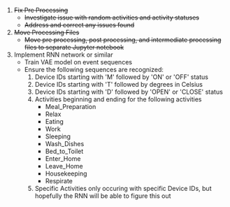 1. ~~Fix Pre Processing~~
   - ~~Investigate issue with random activities and activity statuses~~
   - ~~Address and correct any issues found~~
2. ~~Move Processing Files~~
   - ~~Move pre processing, post processing, and intermediate processing files to separate Jupyter notebook~~
3. Implement RNN network or similar
   - Train VAE model on event sequences
   - Ensure the following sequences are recognized:
     1. Device IDs starting with 'M' followed by 'ON' or 'OFF' status
     2. Device IDs starting with 'T' followed by degrees in Celsius
     3. Device IDs starting with 'D' followed by 'OPEN' or 'CLOSE' status
     4. Activities beginning and ending for the following activities 
         - Meal_Preparation
         - Relax
         - Eating
         - Work
         - Sleeping
         - Wash_Dishes
         - Bed_to_Toilet
         - Enter_Home
         - Leave_Home
         - Housekeeping
         - Respirate
     5. Specific Activities only occuring with specific Device IDs, but hopefully the RNN will be able to figure this out